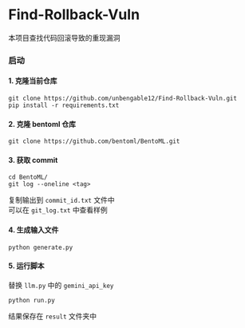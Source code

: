 # Find-Rollback-Vuln

本项目查找代码回滚导致的重现漏洞

### 启动
#### 1. 克隆当前仓库
```
git clone https://github.com/unbengable12/Find-Rollback-Vuln.git
pip install -r requirements.txt
```
#### 2. 克隆 bentoml 仓库
```
git clone https://github.com/bentoml/BentoML.git
```
#### 3. 获取 commit

```
cd BentoML/
git log --oneline <tag> 
```
复制输出到 `commit_id.txt` 文件中  
可以在 `git_log.txt` 中查看样例
#### 4. 生成输入文件
```
python generate.py
```
#### 5. 运行脚本
替换 `llm.py` 中的 `gemini_api_key`
```
python run.py
```
结果保存在 `result` 文件夹中
